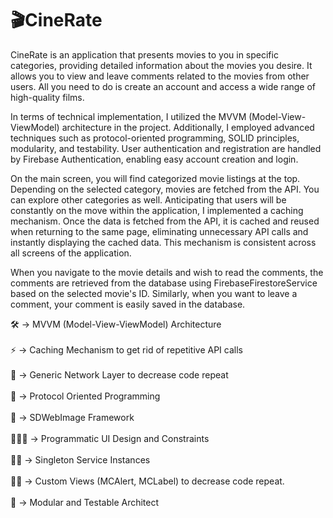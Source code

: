 # 🎬CineRate
CineRate is an application that presents movies to you in specific categories, providing detailed information about the movies you desire. It allows you to view and leave comments related to the movies from other users. All you need to do is create an account and access a wide range of high-quality films.

In terms of technical implementation, I utilized the MVVM (Model-View-ViewModel) architecture in the project. Additionally, I employed advanced techniques such as protocol-oriented programming, SOLID principles, modularity, and testability. User authentication and registration are handled by Firebase Authentication, enabling easy account creation and login.

On the main screen, you will find categorized movie listings at the top. Depending on the selected category, movies are fetched from the API. You can explore other categories as well. Anticipating that users will be constantly on the move within the application, I implemented a caching mechanism. Once the data is fetched from the API, it is cached and reused when returning to the same page, eliminating unnecessary API calls and instantly displaying the cached data. This mechanism is consistent across all screens of the application.

When you navigate to the movie details and wish to read the comments, the comments are retrieved from the database using FirebaseFirestoreService based on the selected movie's ID. Similarly, when you want to leave a comment, your comment is easily saved in the database.

🛠️ -> MVVM (Model-View-ViewModel) Architecture
<br><br>
⚡️ -> Caching Mechanism to get rid of repetitive API calls
<br><br>
🛜 -> Generic Network Layer to decrease code repeat
<br><br>
🤝 -> Protocol Oriented Programming
<br><br>
🌅 -> SDWebImage Framework
<br><br>
👨🏻‍💻 -> Programmatic UI Design and Constraints
<br><br>
👍🏻 -> Singleton Service Instances
<br><br>
🏴‍☠️ -> Custom Views (MCAlert, MCLabel) to decrease code repeat.
<br><br>
🧩 -> Modular and Testable Architect
